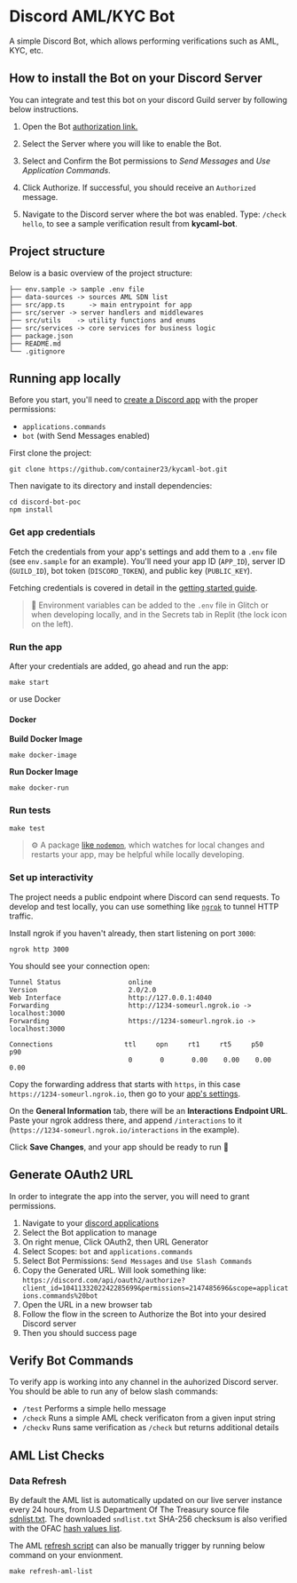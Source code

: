 # Discord AML/KYC Bot

A simple Discord Bot, which allows performing verifications such as AML, KYC, etc.

## How to install the Bot on your Discord Server 

You can integrate and test this bot on your discord Guild server by following below instructions.

1) Open the Bot [authorization  link.](https://discord.com/api/oauth2/authorize?client_id=1041133202242285699&permissions=2147485696&scope=applications.commands%20bot)

2) Select the Server where you will like to enable the Bot. 

3) Select and Confirm the Bot permissions to *Send Messages* and *Use Application Commands*.

4) Click Authorize. If successful, you should receive an `Authorized` message.

5) Navigate to the Discord server where the bot was enabled. Type: `/check hello`, to see a sample verification result from **kycaml-bot**.

## Project structure
Below is a basic overview of the project structure:

```
├── env.sample -> sample .env file
├── data-sources -> sources AML SDN list 
├── src/app.ts      -> main entrypoint for app
├── src/server -> server handlers and middlewares
├── src/utils    -> utility functions and enums
├── src/services -> core services for business logic
├── package.json
├── README.md
└── .gitignore
```

## Running app locally

Before you start, you'll need to [create a Discord app](https://discord.com/developers/applications) with the proper permissions:
- `applications.commands`
- `bot` (with Send Messages enabled)

First clone the project:
```
git clone https://github.com/container23/kycaml-bot.git
```

Then navigate to its directory and install dependencies:
```
cd discord-bot-poc
npm install
```
### Get app credentials

Fetch the credentials from your app's settings and add them to a `.env` file (see `env.sample` for an example). You'll need your app ID (`APP_ID`), server ID (`GUILD_ID`), bot token (`DISCORD_TOKEN`), and public key (`PUBLIC_KEY`).

Fetching credentials is covered in detail in the [getting started guide](https://discord.com/developers/docs/getting-started).

> 🔑 Environment variables can be added to the `.env` file in Glitch or when developing locally, and in the Secrets tab in Replit (the lock icon on the left).

### Run the app

After your credentials are added, go ahead and run the app:

```
make start
```
or use Docker

#### Docker 

**Build Docker Image**

```
make docker-image
```

**Run Docker Image**

```
make docker-run
```

### Run tests

```
make test
```

> ⚙️ A package [like `nodemon`](https://github.com/remy/nodemon), which watches for local changes and restarts your app, may be helpful while locally developing.

### Set up interactivity

The project needs a public endpoint where Discord can send requests. To develop and test locally, you can use something like [`ngrok`](https://ngrok.com/) to tunnel HTTP traffic.

Install ngrok if you haven't already, then start listening on port `3000`:

```
ngrok http 3000
```

You should see your connection open:

```
Tunnel Status                 online
Version                       2.0/2.0
Web Interface                 http://127.0.0.1:4040
Forwarding                    http://1234-someurl.ngrok.io -> localhost:3000
Forwarding                    https://1234-someurl.ngrok.io -> localhost:3000

Connections                  ttl     opn     rt1     rt5     p50     p90
                              0       0       0.00    0.00    0.00    0.00
```

Copy the forwarding address that starts with `https`, in this case `https://1234-someurl.ngrok.io`, then go to your [app's settings](https://discord.com/developers/applications).

On the **General Information** tab, there will be an **Interactions Endpoint URL**. Paste your ngrok address there, and append `/interactions` to it (`https://1234-someurl.ngrok.io/interactions` in the example).

Click **Save Changes**, and your app should be ready to run 🚀

## Generate OAuth2 URL

In order to integrate the app into the server, you will need to grant permissions.

1) Navigate to your [discord applications](https://discord.com/developers/applications)
2) Select the Bot application to manage
3) On right menue, Click OAuth2, then URL Generator
4) Select Scopes: `bot` and `applications.commands`
5) Select Bot Permissions: `Send Messages` and `Use Slash Commands`
6) Copy the Generated URL. Will look something like: `https://discord.com/api/oauth2/authorize?client_id=1041133202242285699&permissions=2147485696&scope=applications.commands%20bot`
7) Open the URL in a new browser tab
8) Follow the flow in the screen to Authorize the Bot into your desired Discord server
9) Then you should success page

## Verify Bot Commands

To verify app is working into any channel in the auhorized Discord server. You should be able to run any of below slash commands:

- `/test` Performs a simple hello message
- `/check` Runs a simple AML check verificaton from a given input string
- `/checkv` Runs same verification as `/check` but returns additional details

## AML List Checks

### Data Refresh

By default the AML list is automatically updated on our live server instance every 24 hours, from U.S Department Of The Treasury source file [sdnlist.txt](https://www.treasury.gov/ofac/downloads/sdnlist.txt). The downloaded `sndlist.txt` SHA-256 checksum is also verified with the OFAC [hash values list](https://home.treasury.gov/policy-issues/financial-sanctions/specially-designated-nationals-list-sdn-list/hash-values-for-ofac-sanctions-list-files).

The AML [refresh script](./scripts/refresh-aml-list.sh) can also be manually trigger by running below command on your envionment.

```
make refresh-aml-list
```